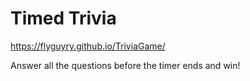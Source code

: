 # Timed Trivia

https://flyguyry.github.io/TriviaGame/

Answer all the questions before the timer ends and win!

